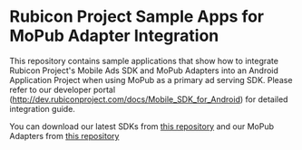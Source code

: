 # Rubicon Project Sample Apps for MoPub Adapter Integration

This repository contains sample applications that show how to integrate Rubicon Project's Mobile Ads SDK and MoPub Adapters into an Android Application Project when using MoPub as a primary ad serving SDK. Please refer to our developer portal (http://dev.rubiconproject.com/docs/Mobile_SDK_for_Android) for detailed integration guide.

You can download our latest SDKs from [this repository](https://github.com/rubicon-project/RFMAdSDK-Android.git) and our MoPub Adapters from [this repository](https://github.com/rubicon-project/RFMSDKAdapter-Android-MoPub.git)
